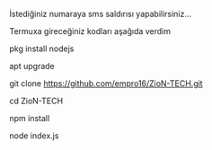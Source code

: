 İstediğiniz numaraya sms saldırısı yapabilirsiniz...

Termuxa gireceğiniz kodları aşağıda verdim

pkg install nodejs

apt upgrade

git clone https://github.com/empro16/ZioN-TECH.git

cd ZioN-TECH

npm install

node index.js